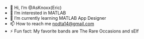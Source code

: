 - 👋 Hi, I’m @AsKnoxx(Eric)
- 👀 I’m interested in MATLAB
- 🌱 I’m currently learning MATLAB App Designer
- 📫 How to reach me nodta14@gmail.com
- ⚡ Fun fact: My favorite bands are The Rare Occasions and sElf

<!---
AsKnoxx/AsKnoxx is a ✨ special ✨ repository because its `README.md` (this file) appears on your GitHub profile.
You can click the Preview link to take a look at your changes.
--->
